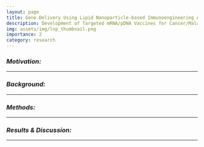 ```yaml
---
layout: page
title: Gene Delivery Using Lipid Nanoparticle-based Immunoengineering Approach
description: Development of Targeted mRNA/pDNA Vaccines for Cancer/Malaria Prevention and Protection
img: assets/img/lnp_thumbnail.png
importance: 2
category: research
---
```


### ***Motivation:***



---

### ***Background:***


---

### ***Methods:***


---

### ***Results & Discussion:***


---